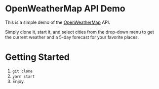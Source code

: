 # OpenWeatherMap API Demo

This is a simple demo of the [OpenWeatherMap](https://openweathermap.org/) API.

Simply clone it, start it, and select cities from the drop-down menu to get the current weather and a 5-day forecast for your favorite places.

# Getting Started

1. `git clone`
2. `yarn start`
3. Enjoy.

